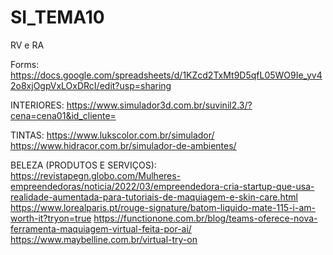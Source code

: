 # SI_TEMA10
RV e RA

Forms: https://docs.google.com/spreadsheets/d/1KZcd2TxMt9D5qfL05WO9Ie_yv42o8xjOgpVxLOxDRcI/edit?usp=sharing

INTERIORES:
https://www.simulador3d.com.br/suvinil2.3/?cena=cena01&id_cliente=

TINTAS:
https://www.lukscolor.com.br/simulador/
https://www.hidracor.com.br/simulador-de-ambientes/

BELEZA (PRODUTOS E SERVIÇOS):
https://revistapegn.globo.com/Mulheres-empreendedoras/noticia/2022/03/empreendedora-cria-startup-que-usa-realidade-aumentada-para-tutoriais-de-maquiagem-e-skin-care.html
https://www.lorealparis.pt/rouge-signature/batom-liquido-mate-115-i-am-worth-it?tryon=true
https://functionone.com.br/blog/teams-oferece-nova-ferramenta-maquiagem-virtual-feita-por-ai/
https://www.maybelline.com.br/virtual-try-on
